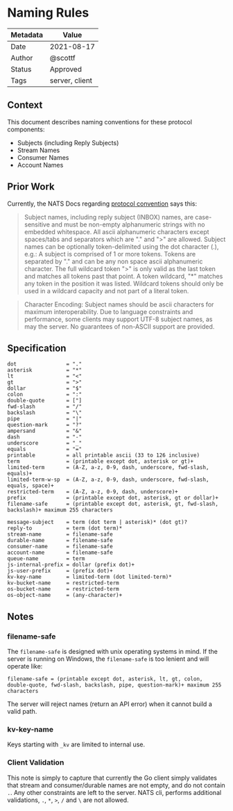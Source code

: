 # Naming Rules

|Metadata|Value|
|--------|-----|
|Date    |2021-08-17|
|Author  |@scottf|
|Status  |Approved|
|Tags    |server, client|

## Context

This document describes naming conventions for these protocol components:

* Subjects (including Reply Subjects)
* Stream Names
* Consumer Names
* Account Names

## Prior Work

Currently, the NATS Docs regarding [protocol convention](https://docs.nats.io/nats-protocol/nats-protocol#protocol-conventions) says this:

> Subject names, including reply subject (INBOX) names, are case-sensitive and must be non-empty alphanumeric strings with no embedded whitespace. All ascii alphanumeric characters except spaces/tabs and separators which are "." and ">" are allowed. Subject names can be optionally token-delimited using the dot character (.), e.g.:
A subject is comprised of 1 or more tokens. Tokens are separated by "." and can be any non space ascii alphanumeric character. The full wildcard token ">" is only valid as the last token and matches all tokens past that point. A token wildcard, "*" matches any token in the position it was listed. Wildcard tokens should only be used in a wildcard capacity and not part of a literal token.

> Character Encoding: Subject names should be ascii characters for maximum interoperability. Due to language constraints and performance, some clients may support UTF-8 subject names, as may the server. No guarantees of non-ASCII support are provided.

## Specification

```
dot                = "."
asterisk           = "*"
lt                 = "<"
gt                 = ">"
dollar             = "$"
colon              = ":"
double-quote       = ["]
fwd-slash          = "/"
backslash          = "\"
pipe               = "|"
question-mark      = "?"
ampersand          = "&"
dash               = "-"
underscore         = "_"
equals             = "="
printable          = all printable ascii (33 to 126 inclusive)
term               = (printable except dot, asterisk or gt)+
limited-term       = (A-Z, a-z, 0-9, dash, underscore, fwd-slash, equals)+
limited-term-w-sp  = (A-Z, a-z, 0-9, dash, underscore, fwd-slash, equals, space)+
restricted-term    = (A-Z, a-z, 0-9, dash, underscore)+
prefix             = (printable except dot, asterisk, gt or dollar)+
filename-safe      = (printable except dot, asterisk, gt, fwd-slash, backslash)+ maximum 255 characters

message-subject    = term (dot term | asterisk)* (dot gt)?
reply-to           = term (dot term)*
stream-name        = filename-safe
durable-name       = filename-safe
consumer-name      = filename-safe
account-name       = filename-safe 
queue-name         = term
js-internal-prefix = dollar (prefix dot)+
js-user-prefix     = (prefix dot)+
kv-key-name        = limited-term (dot limited-term)*
kv-bucket-name     = restricted-term
os-bucket-name     = restricted-term
os-object-name     = (any-character)+
```

## Notes

### filename-safe

The `filename-safe` is designed with unix operating systems in mind. 
If the server is running on Windows, the `filename-safe` is too lenient and will operate like:  

```
filename-safe = (printable except dot, asterisk, lt, gt, colon, double-quote, fwd-slash, backslash, pipe, question-mark)+ maximum 255 characters
```

The server will reject names (return an API error) when it cannot build a valid path.

### kv-key-name

Keys starting with `_kv` are limited to internal use.

### Client Validation

This note is simply to capture that currently the Go client simply validates that stream and consumer/durable names are not empty, 
and do not contain `.`. Any other constraints are left to the server. NATS cli, performs additional validations, `.`, `*`, `>`, `/` and `\`
are not allowed.
